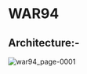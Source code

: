 # WAR94
## Architecture:-
![war94_page-0001](https://github.com/shubham9069/WAR94_DEV_SETUP/assets/101730475/e89dfe32-8189-401d-a875-67f0d5f9dc46)

